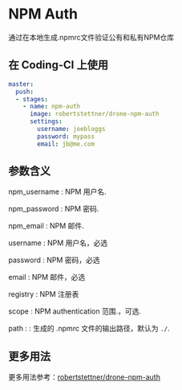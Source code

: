# NPM Auth

通过在本地生成.npmrc文件验证公有和私有NPM仓库

## 在 Coding-CI 上使用

```yml
master:
  push:
  - stages:
    - name: npm-auth
      image: robertstettner/drone-npm-auth
      settings:
        username: joebloggs
        password: mypass
        email: jb@me.com
```

## 参数含义

npm_username
: NPM 用户名.

npm_password
: NPM 密码.

npm_email
: NPM 邮件.

username
: NPM 用户名，必选

password
: NPM 密码，必选

email
: NPM 邮件，必选

registry
: NPM 注册表

scope
:  NPM authentication 范围.，可选.

path
: : 生成的 .npmrc 文件的输出路径，默认为 `./`.

## 更多用法

更多用法参考：[robertstettner/drone-npm-auth](https://github.com/robertstettner/drone-npm-auth)
